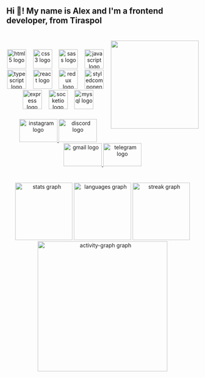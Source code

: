 <br clear="both">

<h2 align="left">Hi 👋! My name is Alex and I'm a frontend developer, from Tiraspol</h2>

###

<br clear="both">

<img align="right" height="230" src="https://media0.giphy.com/media/v1.Y2lkPTc5MGI3NjExNmRobXZuZHBzdWM0bHlncWpjNmpya3owOXQ0bmMzdG03MTh1ZGF5eSZlcD12MV9pbnRlcm5hbF9naWZfYnlfaWQmY3Q9Zw/105TPTlFrqaW1G/giphy.webp"  />

###

<div align="center">
  <img src="https://skillicons.dev/icons?i=html" height="50" alt="html5 logo"  />
  <img width="10" />
  <img src="https://skillicons.dev/icons?i=css" height="50" alt="css3 logo"  />
  <img width="10" />
  <img src="https://skillicons.dev/icons?i=sass" height="50" alt="sass logo"  />
  <img width="10" />
  <img src="https://skillicons.dev/icons?i=js" height="50" alt="javascript logo"  />
  <img width="10" />
  <img src="https://skillicons.dev/icons?i=ts" height="50" alt="typescript logo"  />
  <img width="10" />
  <img src="https://skillicons.dev/icons?i=react" height="50" alt="react logo"  />
  <img width="10" />
  <img src="https://skillicons.dev/icons?i=redux" height="50" alt="redux logo"  />
  <img width="10" />
  <img src="https://skillicons.dev/icons?i=styledcomponents" height="50" alt="styledcomponents logo"  />
  <img width="10" />
  <img src="https://skillicons.dev/icons?i=express" height="50" alt="express logo"  />
  <img width="10" />
  <img src="https://cdn.simpleicons.org/socketdotio/010101" height="50" alt="socketio logo"  />
  <img width="10" />
  <img src="https://skillicons.dev/icons?i=mysql" height="50" alt="mysql logo"  />
</div>

###

<div align="center">

  <a href = "https://discordapp.com/users/sashokrutoy">
      <img src="https://raw.githubusercontent.com/maurodesouza/profile-readme-generator/master/src/assets/icons/social/instagram/default.svg" width="100" height="60" alt="instagram logo"  />
  </a>
  

  <a href = "https://www.instagram.com/sasssashka/">
      <img src="https://raw.githubusercontent.com/maurodesouza/profile-readme-generator/master/src/assets/icons/social/discord/default.svg" width="100" height="60" alt="discord logo"  />
  </a>
  

  <a href = "sashatokhin.04@gmail.com">
      <img src="https://raw.githubusercontent.com/maurodesouza/profile-readme-generator/master/src/assets/icons/social/gmail/default.svg" width="100" height="60" alt="gmail logo"  />
  </a>
  
  <a href = "https://t.me/sashatokhin">
      <img src="https://raw.githubusercontent.com/maurodesouza/profile-readme-generator/master/src/assets/icons/social/telegram/default.svg" width="100" height="60" alt="telegram logo"  />
  </a>

</div>

###

<br clear="both">

<div align="center">
  <img src="https://github-readme-stats.vercel.app/api?username=AlexShatokhin&hide_title=false&hide_rank=true&show_icons=true&include_all_commits=true&count_private=true&disable_animations=false&theme=dracula&locale=en&hide_border=false&order=1" height="150" alt="stats graph"  />
  <img src="https://github-readme-stats.vercel.app/api/top-langs?username=AlexShatokhin&locale=en&hide_title=false&layout=compact&card_width=320&langs_count=4&theme=dracula&hide_border=false&order=2" height="150" alt="languages graph"  />
  <img src="https://streak-stats.demolab.com?user=AlexShatokhin&locale=en&mode=weekly&theme=dracula&hide_border=false&border_radius=5&order=3" height="150" alt="streak graph"  />
  <img src="https://github-readme-activity-graph.vercel.app/graph?username=AlexShatokhin&radius=20&theme=github-dark-dimmed&area=true&order=5&hide_title=true&hide_border=true" height="340" alt="activity-graph graph"  />
</div>

###
